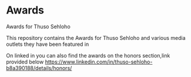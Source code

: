 # Awards
Awards for Thuso Sehloho

This repository contains the Awards for Thuso Sehloho and various media outlets they have been featured in








On linked in you can also find the awards on the honors section,link provided below
https://www.linkedin.com/in/thuso-sehloho-b8a390188/details/honors/


